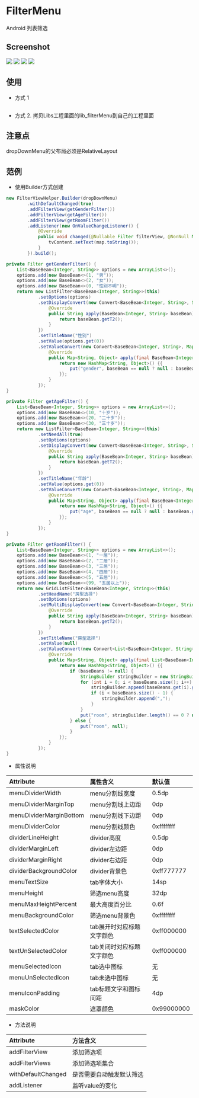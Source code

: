 # FilterMenu

Android 列表筛选

## Screenshot

![](https://github.com/freeler/FilterMenu/blob/master/screenshot/screen001.png)
![](https://github.com/freeler/FilterMenu/blob/master/screenshot/screen002.png)
![](https://github.com/freeler/FilterMenu/blob/master/screenshot/screen003.png)
![](https://github.com/freeler/FilterMenu/blob/master/screenshot/screen004.png)


## 使用
- 方式 1

```java
```

- 方式 2. 拷贝Libs工程里面的lib_filterMenu到自己的工程里面

## 注意点
dropDownMenu的父布局必须是RelativeLayout

## 范例

- 使用Builder方式创建

```java
new FilterViewHelper.Builder(dropDownMenu)
        .withDefaultChanged(true)
        .addFilterView(getGenderFilter())
        .addFilterView(getAgeFilter())
        .addFilterView(getRoomFilter())
        .addListener(new OnValueChangeListener() {
            @Override
            public void changed(@Nullable Filter filterView, @NonNull Map<String, Object> map) {
                tvContent.setText(map.toString());
            }
        }).build();

private Filter getGenderFilter() {
    List<BaseBean<Integer, String>> options = new ArrayList<>();
    options.add(new BaseBean<>(1, "男"));
    options.add(new BaseBean<>(2, "女"));
    options.add(new BaseBean<>(0, "性别不明"));
    return new ListFilter<BaseBean<Integer, String>>(this)
            .setOptions(options)
            .setDisplayConvert(new Convert<BaseBean<Integer, String>, String>() {
                @Override
                public String apply(BaseBean<Integer, String> baseBean) {
                    return baseBean.getT2();
                }
            })
            .setTitleName("性别")
            .setValue(options.get(0))
            .setValueConvert(new Convert<BaseBean<Integer, String>, Map<String, Object>>() {
                @Override
                public Map<String, Object> apply(final BaseBean<Integer, String> baseBean) {
                    return new HashMap<String, Object>() {{
                        put("gender", baseBean == null ? null : baseBean.getT1());
                    }};
                }
            });
}

private Filter getAgeFilter() {
    List<BaseBean<Integer, String>> options = new ArrayList<>();
    options.add(new BaseBean<>(10, "十岁"));
    options.add(new BaseBean<>(20, "二十岁"));
    options.add(new BaseBean<>(30, "三十岁"));
    return new ListFilter<BaseBean<Integer, String>>(this)
            .setNeedAll(true)
            .setOptions(options)
            .setDisplayConvert(new Convert<BaseBean<Integer, String>, String>() {
                @Override
                public String apply(BaseBean<Integer, String> baseBean) {
                    return baseBean.getT2();
                }
            })
            .setTitleName("年龄")
            .setValue(options.get(0))
            .setValueConvert(new Convert<BaseBean<Integer, String>, Map<String, Object>>() {
                @Override
                public Map<String, Object> apply(final BaseBean<Integer, String> baseBean) {
                    return new HashMap<String, Object>() {{
                        put("age", baseBean == null ? null : baseBean.getT1());
                    }};
                }
            });
}

private Filter getRoomFilter() {
    List<BaseBean<Integer, String>> options = new ArrayList<>();
    options.add(new BaseBean<>(1, "一居"));
    options.add(new BaseBean<>(2, "二居"));
    options.add(new BaseBean<>(3, "三居"));
    options.add(new BaseBean<>(4, "四居"));
    options.add(new BaseBean<>(5, "五居"));
    options.add(new BaseBean<>(99, "五居以上"));
    return new GridListFilter<BaseBean<Integer, String>>(this)
            .setHeadName("房型选择")
            .setOptions(options)
            .setMultiDisplayConvert(new Convert<BaseBean<Integer, String>, String>() {
                @Override
                public String apply(BaseBean<Integer, String> baseBean) {
                    return baseBean.getT2();
                }
            })
            .setTitleName("房型选择")
            .setValue(null)
            .setValueConvert(new Convert<List<BaseBean<Integer, String>>, Map<String, Object>>() {
                @Override
                public Map<String, Object> apply(final List<BaseBean<Integer, String>> baseBeans) {
                    return new HashMap<String, Object>() {{
                        if (baseBeans != null) {
                            StringBuilder stringBuilder = new StringBuilder();
                            for (int i = 0; i < baseBeans.size(); i++) {
                                stringBuilder.append(baseBeans.get(i).getT1());
                                if (i < baseBeans.size() - 1) {
                                    stringBuilder.append(",");
                                }
                            }
                            put("room", stringBuilder.length() == 0 ? null : stringBuilder.toString());
                        } else {
                            put("room", null);
                        }
                    }};
                }
            });
}
```

- 属性说明

| Attribute                  | 属性含义                                     | 默认值     |
|:---------------------------|:--------------------------------------------|:----------|
| menuDividerWidth | menu分割线宽度 | 0.5dp |
| menuDividerMarginTop | menu分割线上边距 | 0dp |
| menuDividerMarginBottom | menu分割线下边距 | 0dp |
| menuDividerColor | menu分割线颜色 | 0xffffffff |
| dividerLineHeight | divider高度 | 0.5dp |
| dividerMarginLeft | divider左边距 | 0dp |
| dividerMarginRight | divider右边距 | 0dp |
| dividerBackgroundColor | divider背景色 | 0xff777777 |
| menuTextSize | tab字体大小 | 14sp |
| menuHeight | 筛选menu高度 | 32dp      |
| menuMaxHeightPercent | 最大高度百分比 | 0.6f |
| menuBackgroundColor | 筛选menu背景色 | 0xffffffff |
| textSelectedColor | tab展开时对应标题文字颜色 |0xff000000 |
| textUnSelectedColor| tab关闭时对应标题文字颜色 | 0xff000000 |
| menuSelectedIcon | tab选中图标 | 无 |
| menuUnSelectedIcon | tab未选中图标 | 无 |
| menuIconPadding | tab标题文字和图标间距 | 4dp |
| maskColor | 遮罩颜色 | 0x99000000 |


- 方法说明

| Attribute                  | 方法含义                                     |
|:---------------------------|:--------------------------------------------|
| addFilterView           | 添加筛选项  |  
| addFilterViews          | 添加筛选项集合     |  
| withDefaultChanged | 是否需要自动触发默认筛选 |  
| addListener | 监听value的变化 |  